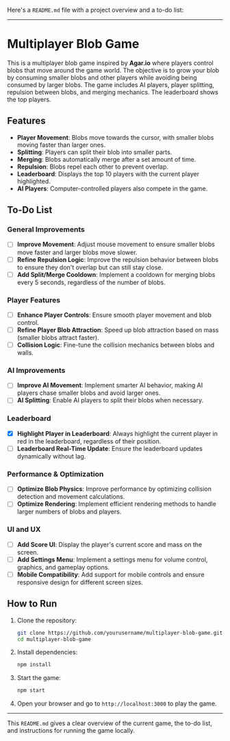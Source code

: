 Here's a `README.md` file with a project overview and a to-do list:

---

# Multiplayer Blob Game

This is a multiplayer blob game inspired by **Agar.io** where players control blobs that move around the game world. The objective is to grow your blob by consuming smaller blobs and other players while avoiding being consumed by larger blobs. The game includes AI players, player splitting, repulsion between blobs, and merging mechanics. The leaderboard shows the top players.

## Features

- **Player Movement**: Blobs move towards the cursor, with smaller blobs moving faster than larger ones.
- **Splitting**: Players can split their blob into smaller parts.
- **Merging**: Blobs automatically merge after a set amount of time.
- **Repulsion**: Blobs repel each other to prevent overlap.
- **Leaderboard**: Displays the top 10 players with the current player highlighted.
- **AI Players**: Computer-controlled players also compete in the game.

## To-Do List

### General Improvements

- [ ] **Improve Movement**: Adjust mouse movement to ensure smaller blobs move faster and larger blobs move slower.
- [ ] **Refine Repulsion Logic**: Improve the repulsion behavior between blobs to ensure they don't overlap but can still stay close.
- [ ] **Add Split/Merge Cooldown**: Implement a cooldown for merging blobs every 5 seconds, regardless of the number of blobs.

### Player Features

- [ ] **Enhance Player Controls**: Ensure smooth player movement and blob control.
- [ ] **Refine Player Blob Attraction**: Speed up blob attraction based on mass (smaller blobs attract faster).
- [ ] **Collision Logic**: Fine-tune the collision mechanics between blobs and walls.
  
### AI Improvements

- [ ] **Improve AI Movement**: Implement smarter AI behavior, making AI players chase smaller blobs and avoid larger ones.
- [ ] **AI Splitting**: Enable AI players to split their blobs when necessary.

### Leaderboard

- [x] **Highlight Player in Leaderboard**: Always highlight the current player in red in the leaderboard, regardless of their position.
- [ ] **Leaderboard Real-Time Update**: Ensure the leaderboard updates dynamically without lag.
  
### Performance & Optimization

- [ ] **Optimize Blob Physics**: Improve performance by optimizing collision detection and movement calculations.
- [ ] **Optimize Rendering**: Implement efficient rendering methods to handle larger numbers of blobs and players.

### UI and UX

- [ ] **Add Score UI**: Display the player's current score and mass on the screen.
- [ ] **Add Settings Menu**: Implement a settings menu for volume control, graphics, and gameplay options.
- [ ] **Mobile Compatibility**: Add support for mobile controls and ensure responsive design for different screen sizes.

## How to Run

1. Clone the repository:
   ```bash
   git clone https://github.com/yourusername/multiplayer-blob-game.git
   cd multiplayer-blob-game
   ```

2. Install dependencies:
   ```bash
   npm install
   ```

3. Start the game:
   ```bash
   npm start
   ```

4. Open your browser and go to `http://localhost:3000` to play the game.

---

This `README.md` gives a clear overview of the current game, the to-do list, and instructions for running the game locally.
